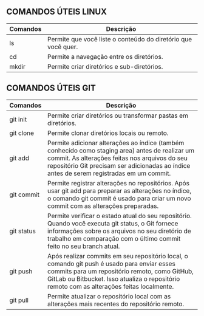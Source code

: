 ## COMANDOS ÚTEIS LINUX
| Comandos  | Descrição  |
|-------------|--------------|
| ls | Permite que você liste o conteúdo do diretório que você quer. |
| cd | Permite a navegação entre os diretórios. |
| mkdir  | Permite criar diretórios e sub-diretórios. | 




## COMANDOS ÚTEIS GIT
| Comandos | Descrição | 
|----------|-----------|
| git init | Permite criar diretórios ou transformar pastas em diretórios.
| git clone | Permite clonar diretórios locais ou remoto. |
| git add | Permite adicionar alterações ao índice (também conhecido como staging area) antes de realizar um commit. As alterações feitas nos arquivos do seu repositório Git precisam ser adicionadas ao índice antes de serem registradas em um commit.
| git commit | Permite registrar alterações no repositórios. Após usar git add para preparar as alterações no índice, o comando git commit é usado para criar um novo commit com as alterações preparadas. |
| git status | Permite verificar o estado atual do seu repositório. Quando você executa git status, o Git fornece informações sobre os arquivos no seu diretório de trabalho em comparação com o último commit feito no seu branch atual. |
| git push | Após realizar commits em seu repositório local, o comando git push é usado para enviar esses commits para um repositório remoto, como GitHub, GitLab ou Bitbucket. Isso atualiza o repositório remoto com as alterações feitas localmente.|
| git pull | Permite atualizar o repositório local com as alterações mais recentes do repositório remoto.|
